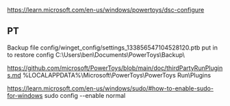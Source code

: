 https://learn.microsoft.com/en-us/windows/powertoys/dsc-configure


## PT
Backup file
config/winget_config/settings_133856547104528120.ptb
put in to restore config
C:\Users\ben\Documents\PowerToys\Backup\

https://github.com/microsoft/PowerToys/blob/main/doc/thirdPartyRunPlugins.md
%LOCALAPPDATA%\Microsoft\PowerToys\PowerToys Run\Plugins

https://learn.microsoft.com/en-us/windows/sudo/#how-to-enable-sudo-for-windows
sudo config --enable normal
